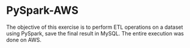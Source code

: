 # PySpark-AWS
The objective of this exercise is to perform ETL operations on a dataset using PySpark, save the final result in MySQL. The entire execution was done on AWS.
